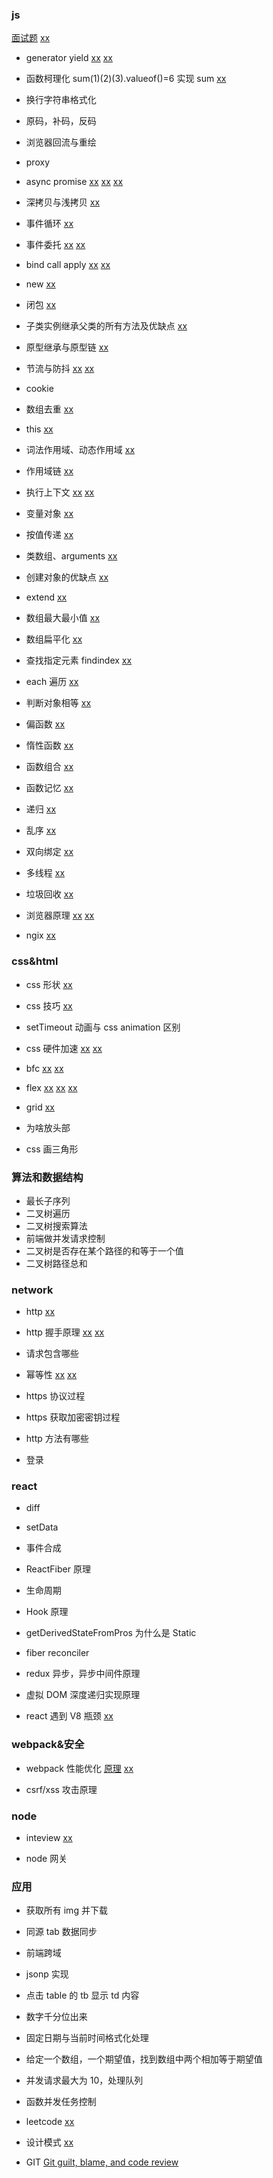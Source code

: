 ### js

[面试题](https://juejin.im/post/5d23e750f265da1b855c7bbe)
[xx](https://github.com/haizlin/fe-interview/issues)

- generator yield
[xx](https://github.com/mqyqingfeng/Blog/issues/99)
[xx](https://github.com/mqyqingfeng/Blog/issues/102)

- 函数柯理化 sum(1)(2)(3).valueof()=6 实现 sum
[xx](https://github.com/mqyqingfeng/Blog/issues/42)

- 换行字符串格式化

- 原码，补码，反码


- 浏览器回流与重绘

- proxy


- async promise
[xx](https://juejin.im/post/59e85eebf265da430d571f89#heading-4)
[xx](https://segmentfault.com/a/1190000017224799)
[xx](https://github.com/mqyqingfeng/Blog/issues/103)

- 深拷贝与浅拷贝
[xx](https://github.com/mqyqingfeng/Blog/issues/32)

- 事件循环
[xx](https://segmentfault.com/a/1190000004322358)

- 事件委托
[xx](https://www.cnblogs.com/hustskyking/p/problem-javascript-event.html)
[xx](https://www.cnblogs.com/liugang-vip/p/5616484.html)


- bind call apply
[xx](https://github.com/mqyqingfeng/Blog/issues/11)
[xx](https://github.com/mqyqingfeng/Blog/issues/12)

- new
[xx](https://github.com/mqyqingfeng/Blog/issues/13)

- 闭包
[xx](https://github.com/mqyqingfeng/Blog/issues/9)

- 子类实例继承父类的所有方法及优缺点
[xx](https://github.com/mqyqingfeng/Blog/issues/16)

- 原型继承与原型链
[xx](https://github.com/mqyqingfeng/Blog/issues/2)

- 节流与防抖
[xx](https://juejin.im/post/5b8de829f265da43623c4261)
[xx](https://juejin.im/post/5b7b88d46fb9a019e9767405)

- cookie


- 数组去重
[xx](https://github.com/mqyqingfeng/Blog/issues/27)

- this
[xx](https://github.com/mqyqingfeng/Blog/issues/7)

- 词法作用域、动态作用域
[xx](https://github.com/mqyqingfeng/Blog/issues/3)

- 作用域链
[xx](https://github.com/mqyqingfeng/Blog/issues/6)

- 执行上下文
[xx](https://github.com/mqyqingfeng/Blog/issues/4)
[xx](https://github.com/mqyqingfeng/Blog/issues/8)

- 变量对象
[xx](https://github.com/mqyqingfeng/Blog/issues/5)

- 按值传递
[xx](https://github.com/mqyqingfeng/Blog/issues/10)

- 类数组、arguments
[xx](https://github.com/mqyqingfeng/Blog/issues/14)

- 创建对象的优缺点
[xx](https://github.com/mqyqingfeng/Blog/issues/15)

- extend
[xx](https://github.com/mqyqingfeng/Blog/issues/33)

- 数组最大最小值
[xx](https://github.com/mqyqingfeng/Blog/issues/35)

- 数组扁平化
[xx](https://github.com/mqyqingfeng/Blog/issues/36)

- 查找指定元素 findindex
[xx](https://github.com/mqyqingfeng/Blog/issues/37)

- each 遍历
[xx](https://github.com/mqyqingfeng/Blog/issues/40)

- 判断对象相等
[xx](https://github.com/mqyqingfeng/Blog/issues/41)

- 偏函数
[xx](https://github.com/mqyqingfeng/Blog/issues/43)

- 惰性函数
[xx](https://github.com/mqyqingfeng/Blog/issues/44)

- 函数组合
[xx](https://github.com/mqyqingfeng/Blog/issues/45)

- 函数记忆
[xx](https://github.com/mqyqingfeng/Blog/issues/46)

- 递归
[xx](https://github.com/mqyqingfeng/Blog/issues/49)

- 乱序
[xx](https://github.com/mqyqingfeng/Blog/issues/51)

- 双向绑定
[xx](https://juejin.im/post/5acd0c8a6fb9a028da7cdfaf)

- 多线程
[xx](https://juejin.im/post/5d5b4c2df265da03dd3d73e5)

- 垃圾回收
[xx](https://juejin.im/post/5cb33660e51d456e811d2687)

- 浏览器原理
[xx](https://zhuanlan.zhihu.com/p/47407398)
[xx](https://www.html5rocks.com/en/tutorials/internals/howbrowserswork/)

- ngix
[xx](https://juejin.im/post/5c85a64d6fb9a04a0e2e038c)

### css&html
- css 形状
[xx](https://juejin.im/post/5cbd1f0ae51d456e5e035f45#heading-14)

- css 技巧
[xx](https://www.w3cplus.com/css/css-tips-0904-1.html)

- setTimeout 动画与 css animation 区别
- css 硬件加速
[xx](https://www.jianshu.com/p/601298f97664)
[xx](https://www.w3cplus.com/css3/introduction-to-hardware-acceleration-css-animations.html)

- bfc
[xx](https://juejin.im/post/59b73d5bf265da064618731d)
[xx](https://juejin.im/post/5909db2fda2f60005d2093db)

- flex
[xx](http://www.ruanyifeng.com/blog/2015/07/flex-grammar.html)
[xx](http://www.ruanyifeng.com/blog/2015/07/flex-examples.html)
[xx](http://www.ruanyifeng.com/blog/2018/10/flexbox-form.html)

- grid
[xx](http://www.ruanyifeng.com/blog/2019/03/grid-layout-tutorial.html)

- <link>为啥放头部
- css 画三角形

### 算法和数据结构

- 最长子序列
- 二叉树遍历
- 二叉树搜索算法
- 前端做并发请求控制
- 二叉树是否存在某个路径的和等于一个值
- 二叉树路径总和

### network
- http 
[xx](https://github.com/CyC2018/CS-Notes/blob/master/notes/HTTP.md)

- http 握手原理
[xx](https://juejin.im/post/5b29d2c4e51d4558b80b1d8c)
[xx](https://juejin.im/post/5ccd0dfc6fb9a0324a08bb73)

- 请求包含哪些
- 幂等性
[xx](http://blog.720ui.com/2016/restful_idempotent/)
[xx](https://www.cnblogs.com/weidagang2046/archive/2011/06/04/2063696.html)

- https 协议过程


- https 获取加密密钥过程
- http 方法有哪些
- 登录

### react

- diff
- setData
- 事件合成
- ReactFiber 原理
- 生命周期
- Hook 原理
- getDerivedStateFromPros 为什么是 Static
- fiber reconciler
- redux 异步，异步中间件原理
- 虚拟 DOM 深度递归实现原理

- react 遇到 V8 瓶颈
[xx](https://mp.weixin.qq.com/s/b_t6jzR63Sz2wzN6IuhTLg)

### webpack&安全

- webpack 性能优化
[原理](https://github.com/airuikun/blog/issues/4)
[xx](https://juejin.im/post/5c9075305188252d5c743520)

- csrf/xss 攻击原理

### node

- inteview 
[xx](https://juejin.im/post/5d2fc598e51d4577596487a3)

- node 网关

### 应用

- 获取所有 img 并下载
- 同源 tab 数据同步
- 前端跨域
- jsonp 实现
- 点击 table 的 tb 显示 td 内容
- 数字千分位出来
- 固定日期与当前时间格式化处理
- 给定一个数组，一个期望值，找到数组中两个相加等于期望值
- 并发请求最大为 10，处理队列
- 函数并发任务控制

- leetcode
[xx](https://github.com/lessfish/leetcode)


- 设计模式
[xx](https://github.com/CyC2018/CS-Notes/blob/master/notes/%E8%AE%BE%E8%AE%A1%E6%A8%A1%E5%BC%8F.md)


- GIT 
[Git guilt, blame, and code review](https://www.atlassian.com/blog/archives/git-guilt-blame-code-review)